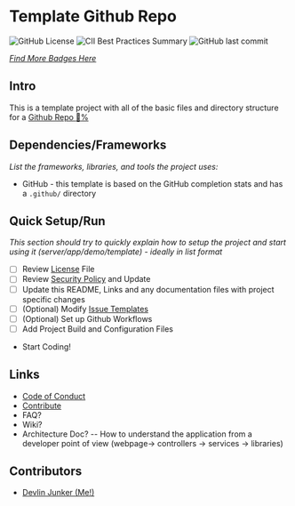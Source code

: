 # Template Github Repo

![GitHub License](https://img.shields.io/github/license/devlinjunker/template.github)
![CII Best Practices Summary](https://img.shields.io/cii/summary/4287?label=core-infrastructure)
![GitHub last commit](https://img.shields.io/github/last-commit/devlinjunker/template.github)

_[Find More Badges Here](https://shields.io/)_

## Intro

This is a template project with all of the basic files and directory structure for a [Github Repo :100:%](../../community)

## Dependencies/Frameworks
_List the frameworks, libraries, and tools the project uses:_

- GitHub - this template is based on the GitHub completion stats and has a `.github/` directory

## Quick Setup/Run

_This section should try to quickly explain how to setup the project and start using it (server/app/demo/template) - ideally in list format_
 - [ ] Review [License](LICENSE) File
 - [ ] Review [Security Policy](SECURITY.md) and Update
 - [ ] Update this README, Links and any documentation files with project specific changes
 - [ ] (Optional) Modify [Issue Templates](.github/ISSUE_TEMPLATE/)
 - [ ] (Optional) Set up Github Workflows
 - [ ] Add Project Build and Configuration Files
 - Start Coding!

## Links

- [Code of Conduct](CODE_OF_CONDUCT.md)
- [Contribute](CONTRIBUTING.md)
- FAQ?
- Wiki?
- Architecture Doc? -- How to understand the application from a developer point of view (webpage-> controllers -> services -> libraries)

## Contributors

- [Devlin Junker (Me!)](mailto:devlinjunker@gmail.com)
